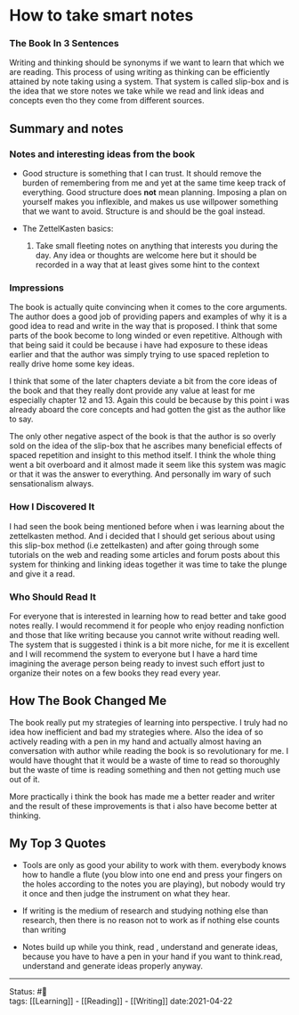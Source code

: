 # How to take smart notes

### The Book In 3 Sentences
Writing and thinking should be synonyms if we want to learn that which we are reading. This process of using writing as thinking can be efficiently attained by note taking using a system. That system is called slip-box and is the idea that we store notes we take while we read and link ideas and concepts even tho they come from different sources. 

## Summary and notes

### Notes and interesting ideas from the book
- Good structure is something that I can trust. It should remove the burden of remembering from me and yet at the same time keep track of everything. Good structure does **not** mean planning. Imposing a plan on yourself makes you inflexible, and makes us use willpower something that we want to avoid. Structure is and should be the goal instead.

- The ZettelKasten basics:
	1. Take small fleeting notes on anything that interests you during the day. Any idea or thoughts are welcome here but it should be recorded in a way that at least  gives some hint to the context

### Impressions
The book is actually quite convincing when it comes to the core arguments. The author does a good job of providing papers and examples of why it is a good idea to read and write in the way that is proposed. I think that some parts of the book become to long winded or even repetitive. Although with that being said it could be because i have had exposure to these ideas earlier and that the author was simply trying to use spaced repletion to really drive home some key ideas.

I think that some of the later chapters deviate a bit from the core ideas of the book and that they really dont provide any value at least for me especially chapter 12 and 13. Again this could be because by this point i was already aboard the core concepts and had gotten the gist as the author like to say.

The only other negative aspect of the book is that the author is so overly sold on the idea of the slip-box that he ascribes many beneficial effects of spaced repetition and insight to this method itself. I think the whole thing went a bit overboard and it almost made it seem like this system was magic or that it was the answer to everything. And personally im wary of such sensationalism always. 

### How I Discovered It
I had seen the book being mentioned before when i was learning about the zettelkasten method. And i decided that I should get serious about using this slip-box method (i.e zettelkasten) and after going through some tutorials on the web and reading some articles and forum posts about this system for thinking and linking ideas together it was time to take the plunge and give it a read.

### Who Should Read It
For everyone that is interested in learning how to read better and take good notes really. I would recommend it for people who enjoy reading nonfiction and those that like writing because you cannot write without reading well. The system that is suggested i think is a bit more niche, for me it is excellent and I will recommend the system to everyone but I have a hard time imagining the average person being ready to invest such effort just to organize their notes on a few books they read every year. 

## How The Book Changed Me
The book really put my strategies of learning into perspective. I truly had no idea how inefficient and bad my strategies where. Also the idea of so actively reading with a pen in my hand and actually almost having an conversation with author while reading the book is so revolutionary for me. I would have thought that it would be a waste of time to read so thoroughly but the waste of time is reading something and then not getting much use out of it.

More practically i think the book has made me a better reader and writer and the result of these improvements is that i also have become better at thinking. 

## My Top 3 Quotes
- Tools are only as good your ability to work with them. everybody knows how to handle a flute (you blow into one end and press your fingers on the holes according to the notes you are playing), but nobody would try it once and then judge the instrument on what they hear.

- If writing is the medium of research and studying nothing else than research, then there is no reason not to work as if nothing else counts than writing

- Notes build up while you think, read , understand and generate ideas, because you have to have a pen in your hand if you want to think.read, understand and generate ideas properly anyway. 


---
Status: #📖  
tags: [[Learning]] - [[Reading]] - [[Writing]]
date:2021-04-22
